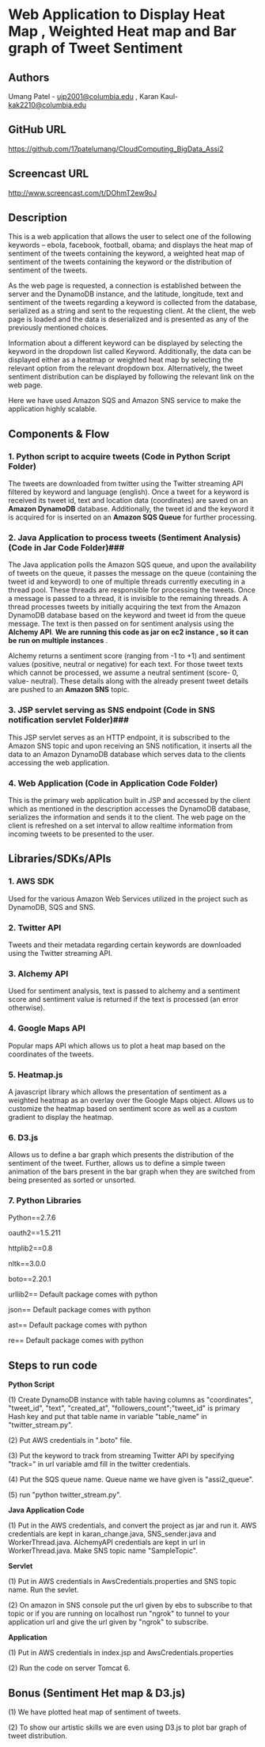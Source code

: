 Web Application to Display Heat Map , Weighted Heat map and Bar graph of Tweet Sentiment
========================================================================================

Authors
-------
Umang Patel - ujp2001@columbia.edu , Karan Kaul- kak2210@columbia.edu

GitHub URL
----------
https://github.com/17patelumang/CloudComputing_BigData_Assi2

Screencast URL
--------------
http://www.screencast.com/t/DOhmT2ew9oJ

Description
-----------
This is a web application that allows the user to select one of the following keywords – ebola, facebook, football, obama; and displays the heat map of sentiment of the tweets containing the keyword, a weighted heat map of sentiment of the tweets containing the keyword or the distribution of sentiment of the tweets.

As the web page is requested, a connection is established between the server and the DynamoDB instance, and the latitude, longitude, text and sentiment of the tweets regarding a keyword is collected from the database, serialized as a string and sent to the requesting client. At the client, the web page is loaded and the data is deserialized and is presented as any of the previously mentioned choices.

Information about a different keyword can be displayed by selecting the keyword in the dropdown list called Keyword. Additionally, the data can be displayed either as a heatmap or weighted heat map by selecting the relevant option from the relevant dropdown box. Alternatively, the tweet sentiment distribution can be displayed by following the relevant link on the web page.

Here we have used Amazon SQS and Amazon SNS service to make the application highly scalable.


Components & Flow
-----------------
### 1. Python script to acquire tweets (Code in Python Script Folder) ###  
The tweets are downloaded from twitter using the Twitter streaming API filtered by keyword and language (english). Once a tweet for a keyword is received its tweet id, text and location data (coordinates) are saved on an **Amazon DynamoDB** database. Additionally, the tweet id and the keyword it is acquired for is inserted on an **Amazon SQS Queue** for further processing.

### 2. Java Application to process tweets (Sentiment Analysis) (Code in Jar Code Folder)###
The Java application polls the Amazon SQS queue, and upon the availability of tweets on the queue, it passes the message on the queue (containing the tweet id and keyword) to one of multiple threads currently executing in a thread pool. These threads are responsible for processing the tweets. Once a message is passed to a thread, it is invisible to the remaining threads. A thread processes tweets by initially acquiring the text from the Amazon DynamoDB database based on the keyword and tweet id from the queue message. The text is then passed on for sentiment analysis using the **Alchemy API**. __We are running this code as jar  on ec2 instance , so it can be run on multiple instances__ .

Alchemy returns a sentiment score (ranging from -1 to +1) and sentiment values (positive, neutral or negative) for each text. For those tweet texts which cannot be processed, we assume a neutral sentiment (score- 0, value- neutral). These details along with the already present tweet details are pushed to an **Amazon SNS** topic.

### 3. JSP servlet serving as SNS endpoint  (Code in SNS notification servlet Folder)###
This JSP servlet serves as an HTTP endpoint, it is subscribed to the Amazon SNS topic and upon receiving an SNS notification, it inserts all the data to an Amazon DynamoDB database which serves data to the clients accessing the web application.

### 4. Web Application  (Code in Application Code Folder) ###
This is the primary web application built in JSP and accessed by the client which as mentioned in the description accesses the DynamoDB database, serializes the information and sends it to the client. The web page on the client is refreshed on a set interval to allow realtime information from incoming tweets to be presented to the user.


Libraries/SDKs/APIs
-------------------
### 1. AWS SDK ###
Used for the various Amazon Web Services utilized in the project such as DynamoDB, SQS and SNS.

### 2. Twitter API ###
Tweets and their metadata regarding certain keywords are downloaded using the Twitter streaming API.

### 3. Alchemy API ###
Used for sentiment analysis, text is passed to alchemy and a sentiment score and sentiment value is returned if the text is processed (an error otherwise).

### 4. Google Maps API ###
Popular maps API which allows us to plot a heat map based on the coordinates of the tweets.

### 5. Heatmap.js ###
A javascript library which allows the presentation of sentiment as a weighted heatmap as an overlay over the Google Maps object. Allows us to customize the heatmap based on sentiment score as well as a custom gradient to display the heatmap.

### 6. D3.js ###
Allows us to define a bar graph which presents the distribution of the sentiment of the tweet. Further, allows us to define a simple tween animation of the bars present in the bar graph when they are switched from being presented as sorted or unsorted.

### 7. Python Libraries ###

Python==2.7.6

oauth2==1.5.211

httplib2==0.8

nltk==3.0.0

boto==2.20.1

urllib2== Default package comes with python

json== Default package comes with python

ast== Default package comes with python

re== Default package comes with python

Steps to run code
-----------------

__Python Script__

(1) Create DynamoDB instance with table having columns as "coordinates", "tweet_id", "text", "created_at", "followers_count";"tweet_id" is primary Hash key and put that table name in variable "table_name" in "twitter_stream.py".

(2) Put AWS credentials in ".boto" file.

(3) Put the keyword to track from streaming Twitter API by specifying "track=" in url variable amd fill in the twitter credentials.

(4) Put the SQS queue name. Queue name we have given is "assi2_queue".

(5) run "python twitter_stream.py".


__Java Application Code__

(1) Put in the AWS credentials, and convert the project as jar and run it. AWS credentials are kept in karan_change.java, SNS_sender.java and WorkerThread.java. AlchemyAPI credentials are kept in url in WorkerThread.java. Make SNS topic name "SampleTopic".


__Servlet__

(1) Put in AWS credentials in AwsCredentials.properties and SNS topic name. Run the sevlet.

(2) On amazon in SNS console put the url given by ebs to subscribe to that topic or if you are running on localhost run "ngrok" to tunnel to your application url and give the url given by "ngrok" to subscribe.


__Application__

(1) Put in AWS credentials in index.jsp and AwsCredentials.properties

(2) Run the code on server Tomcat 6.

Bonus (Sentiment Het map & D3.js)
--------------------------------
(1) We have plotted heat map of sentiment of tweets.

(2) To show our artistic skills we are even using D3.js to plot bar graph of tweet distribution.
